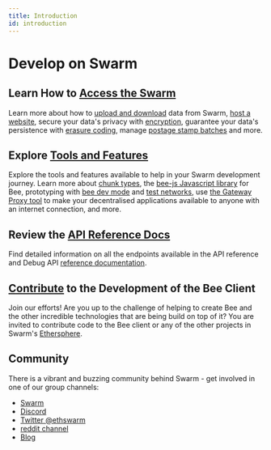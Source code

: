 ```yaml
---
title: Introduction
id: introduction
---
```

# Develop on Swarm

## Learn How to [Access the Swarm](/docs/develop/access-the-swarm/introduction)

Learn more about how to [upload and download](/docs/develop/access-the-swarm/upload-and-download) data from Swarm, [host a website](/docs/develop/access-the-swarm/host-your-website), secure your data's privacy with [encryption](/docs/develop/access-the-swarm/store-with-encryption), guarantee your data's persistence with [erasure coding](/docs/develop/access-the-swarm/erasure-coding), manage [postage stamp batches](/docs/develop/access-the-swarm/buy-a-stamp-batch) and more.

## Explore [Tools and Features](/docs/develop/tools-and-features/introduction)

Explore the tools and features available to help in your Swarm development journey. Learn more about [chunk types](/docs/develop/tools-and-features/chunk-types), the [bee-js Javascript library](/docs/develop/tools-and-features/bee-js) for Bee, prototyping with [bee dev mode](/docs/develop/tools-and-features/bee-dev-mode) and [test networks](/docs/develop/tools-and-features/starting-a-test-network), use [the Gateway Proxy tool](/docs/develop/tools-and-features/gateway-proxy) to make your decentralised applications available to anyone with an internet connection, and more.

## Review the [API Reference Docs](/docs/api-reference/)

Find detailed information on all the endpoints available in the API reference and Debug API [reference documentation](/docs/api-reference/).


## [Contribute](/docs/develop/contribute/introduction) to the Development of the Bee Client

Join our efforts! Are you up to the challenge of
helping to create Bee and the other incredible technologies that are
being build on top of it? You are invited to contribute code to the Bee
client or any of the other projects in Swarm's
[Ethersphere](https://github.com/ethersphere).

## Community

There is a vibrant and buzzing community behind Swarm - get involved
in one of our group channels:

-   [Swarm](http://ethswarm.org)
-   [Discord](https://discord.gg/wdghaQsGq5)
-   [Twitter @ethswarm](https://twitter.com/ethswarm)
-   [reddit channel](https://www.reddit.com/r/ethswarm/)
-   [Blog](https://blog.ethswarm.org)

